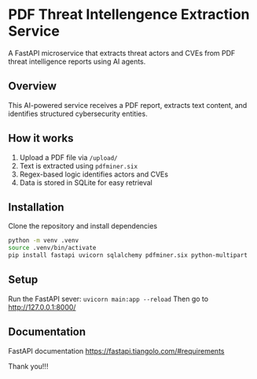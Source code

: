 # PDF Threat Intellengence Extraction Service
A FastAPI microservice that extracts threat actors and CVEs from PDF threat intelligence reports using AI agents.

## Overview
This AI-powered service receives a PDF report, extracts text content, and identifies structured cybersecurity entities.

## How it works
1. Upload a PDF file via `/upload/`
2. Text is extracted using `pdfminer.six`
3. Regex-based logic identifies actors and CVEs
4. Data is stored in SQLite for easy retrieval

## Installation
Clone the repository and install dependencies

```bash
python -m venv .venv
source .venv/bin/activate
pip install fastapi uvicorn sqlalchemy pdfminer.six python-multipart
```

## Setup
Run the FastAPI sever: 
```uvicorn main:app --reload```
Then go to http://127.0.0.1:8000/

## Documentation
FastAPI documentation https://fastapi.tiangolo.com/#requirements

Thank you!!!